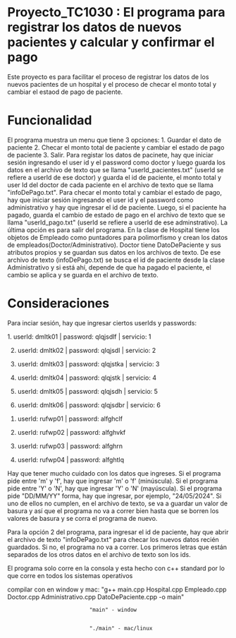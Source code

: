 # Proyecto_TC1030 : El programa para registrar los datos de nuevos pacientes y calcular y confirmar el pago
Este proyecto es para facilitar el proceso de registrar los datos de los nuevos pacientes de un hospital y el proceso de checar el monto total y cambiar el estaod de pago de paciente.  
# Funcionalidad
El programa muestra un menu que tiene 3 opciones: 1. Guardar el dato de paciente 2. Checar el monto total de paciente y cambiar el estado de pago de paciente 3. Salir. Para registar los datos de pacinete, hay que iniciar sesión ingresando el user id y el password como doctor y luego guarda los datos en el archivo de texto que se llama "userId_pacientes.txt" (userId se refiere a userId de ese doctor) y guarda el id de paciente, el monto total y user Id del doctor de cada paciente en el archivo de texto que se llama "infoDePago.txt". Para checar el monto total y cambiar el estado de pago, hay que iniciar sesión ingresando el user id y el password como administrativo y hay que ingresar el id de paciente. Luego, si el paciente ha pagado, guarda el cambio de estado de pago en el archivo de texto que se llama "userId_pago.txt" (userId se refiere a userId de ese adminstrativo). La última opción es para salir del programa. En la clase de Hospital tiene los objetos de Empleado como puntadores para polimorfismo y crean los datos de empleados(Doctor/Administrativo). Doctor tiene DatoDePaciente y sus atributos propios y se guardan sus datos en los archivos de texto. De ese archivo de texto (infoDePago.txt) se busca el id de paciente desde la clase Administrativo y si está ahí, depende de que ha pagado el paciente, el cambio se aplica y se guarda en el archivo de texto.
# Consideraciones 
Para inciar sesión, hay que ingresar ciertos userIds y passwords:

<Doctor>
1. userId: dmltk01 | password: qlqjsdlf | servicio: 1
  
2. userId: dmltk02 | password: qlqjsdl | servicio: 2
 
3. userId: dmltk03 | password: qlqjstka | servicio: 3
 
4. userId: dmltk04 | password: qlqjstk | servicio: 4
 
5. userId: dmltk05 | password: qlqjsdh | servicio: 5
 
6. userId: dmltk06 | password: qlqjsdbr | servicio: 6


<Administrativo>
  
1. userId: rufwp01 | password: alfghclf

2. userId: rufwp02 | password: alfghvkf

3. userId: rufwp03 | password: alfghrn

4. userId: rufwp04 | password: alfghtlq


Hay que tener mucho cuidado con los datos que ingreses. Si el programa pide entre 'm' y 'f', hay que ingresar 'm' o 'f' (minúscula). Si el programa pide entre 'Y' o 'N', hay que ingresar 'Y' o 'N' (mayúscula). Si el programa pide "DD/MM/YY" forma, hay que ingresar, por ejemplo, "24/05/2024". Si uno de ellos no cumplen, en el archivo de texto, se va a guardar un valor de basura y así que el programa no va a correr bien hasta que se borren los valores de basura y se corra el programa de nuevo.

Para la opción 2 del programa, para ingresar el id de paciente, hay que abrir el archivo de texto "infoDePago.txt" para checar los nuevos datos recién guardados. Si no, el programa no va a correr. Los primeros letras que están separados de los otros datos en el archivo de texto son los ids.
 
El programa solo corre en la consola y esta hecho con c++ standard por lo que corre en todos los sistemas operativos

compilar con en window y mac: "g++ main.cpp Hospital.cpp Empleado.cpp Doctor.cpp Administrativo.cpp DatoDePaciente.cpp -o main"

                              
                              "main" - window

                              
                              "./main" - mac/linux





